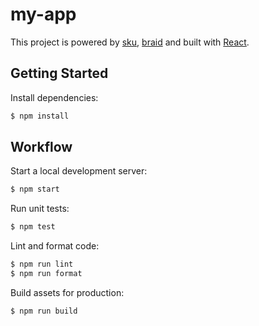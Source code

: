 # my-app

This project is powered by [sku](https://github.com/seek-oss/sku), [braid](https://github.com/seek-oss/braid-design-system) and built with [React](https://facebook.github.io/react).

## Getting Started

Install dependencies:

```bash
$ npm install
```

## Workflow

Start a local development server:

```bash
$ npm start
```

Run unit tests:

```bash
$ npm test
```

Lint and format code:

```bash
$ npm run lint
$ npm run format
```

Build assets for production:

```bash
$ npm run build
```
